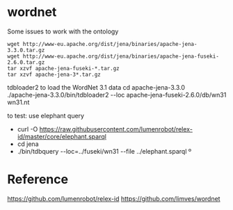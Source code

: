 # wordnet
Some issues to work with the ontology


    wget http://www-eu.apache.org/dist/jena/binaries/apache-jena-3.3.0.tar.gz
    wget http://www-eu.apache.org/dist/jena/binaries/apache-jena-fuseki-2.6.0.tar.gz
    tar xzvf apache-jena-fuseki-*.tar.gz
    tar xzvf apache-jena-3*.tar.gz

tdbloader2 to load the WordNet 3.1 data
    cd apache-jena-3.3.0    
    ./apache-jena-3.3.0/bin/tdbloader2 --loc apache-jena-fuseki-2.6.0/db/wn31 wn31.nt

to test: use elephant query
- curl -O https://raw.githubusercontent.com/lumenrobot/relex-id/master/core/elephant.sparql
- cd jena
- ./bin/tdbquery --loc=../fuseki/wn31 --file ../elephant.sparql º


# Reference
https://github.com/lumenrobot/relex-id
https://github.com/limves/wordnet
